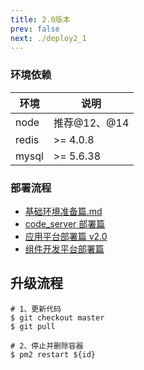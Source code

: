 ```yaml
---
title: 2.0版本
prev: false
next: ./deploy2_1
---
```


<!-- ## 安装

(描述依赖项，及其安装/配置方式)

| 环境  | 说明      |
| ----- | --------- |
| jdk   | >= v1.8   |
| node  | >= 8.9.3  |
| redis | >= 4.0.8  |
| mysql | >= 5.6.38 |

1、进入项目目录
```
cd flyfish
```
2、修改mysql、redis配置文件
```
vim src/common/config/adapter.js
vim src/common/config/adapter.production.js
```
3、修改code-server配置文件
```
vim code-server/linux/out/browser/pages/vscode.browserified.js
```

4、build dockerfile
```
docker build -t flyfish .
```

5、run docker
```
docker run -itd --name flyfish -p 8364:8364 -p 3306:3306 -p 6379:6379 -p 8081:8081 flyfish
```

## 服务器管理

```
docker exec -it flyfish /bin/bash
```

## 升级
1、更新代码
```
git checkout master
git pull
```
2、更新容器
```
重复【安装】步骤
``` -->

### 环境依赖

| 环境  | 说明         |
| ----- | ------------ |
| node  | 推荐@12、@14 |
| redis | >= 4.0.8     |
| mysql | >= 5.6.38    |

### 部署流程

- [基础环境准备篇.md](https://gitee.com/CloudWise/fly-fish/blob/main/doc/基础环境准备篇.md)
- [code_server 部署篇](https://gitee.com/CloudWise/fly-fish/blob/main/doc/code_server部署篇.md)
- [应用平台部署篇 v2.0](https://gitee.com/CloudWise/fly-fish/blob/main/doc/应用平台部署篇v2.0.md)
- [组件开发平台部署篇](https://gitee.com/CloudWise/fly-fish/blob/main/doc/组件开发平台部署篇.md)

## 升级流程

```
# 1、更新代码
$ git checkout master
$ git pull

# 2、停止并删除容器
$ pm2 restart ${id}

```